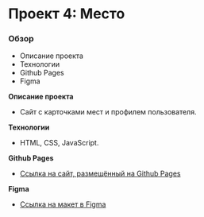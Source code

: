 # Проект 4: Место

### Обзор
* Описание проекта
* Технологии
* Github Pages
* Figma

**Описание проекта**
* Сайт с карточками мест и профилем пользователя.

**Технологии**
* HTML, CSS, JavaScript.

**Github Pages**
* [Ссылка на сайт, размещённый на Github Pages](https://katekostina.github.io/mesto/)

**Figma**
* [Ссылка на макет в Figma](https://www.figma.com/file/StZjf8HnoeLdiXS7dYrLAh/JavaScript.-Sprint-4)
